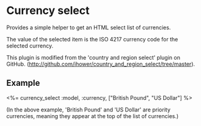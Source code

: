 # Currency select

Provides a simple helper to get an HTML select list of currencies.

The value of the selected item is the ISO 4217 currency code for the selected currency.

This plugin is modified from the 'country and region select'  plugin on GitHub. (http://github.com/ihower/country_and_region_select/tree/master).

## Example

<%= currency_select :model, :currency, ["British Pound", "US Dollar"] %>

(In the above example, 'British Pound' and 'US Dollar' are priority currencies, meaning they appear at the top of the list of currencies.)